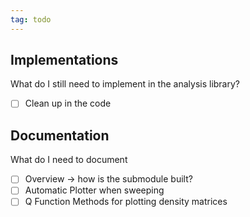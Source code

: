 ```yaml
---
tag: todo
---
```


## Implementations
What do I still need to implement in the analysis library?
- [ ] Clean up in the code


## Documentation
What do I need to document
- [ ] Overview $\to$ how is the submodule built?
- [ ] Automatic Plotter when sweeping
- [ ] Q Function Methods for plotting density matrices
